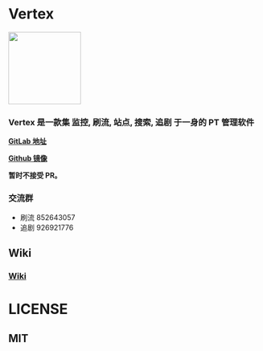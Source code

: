 # Vertex
<div style="width: 100%">
  <img src="https://pic.lswl.in/images/2022/07/10/5ae104f82f39eb4059861393ef24d440.png" style="width: 144px; margin: 0 auto;"></img>
</div>

### Vertex 是一款集 监控, 刷流, 站点, 搜索, 追剧 于一身的 PT 管理软件
**[GitLab 地址](https://gitlab.lswl.in/lswl/vertex)**

**[Github 镜像](https://github.com/l-s-w-l/Vertex)**

**暂时不接受 PR。**

### 交流群
* 刷流 852643057
* 追剧 926921776

## Wiki
### [Wiki](https://wiki.vertex.icu)

# LICENSE
## MIT